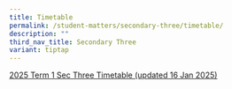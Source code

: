 ```yaml
---
title: Timetable
permalink: /student-matters/secondary-three/timetable/
description: ""
third_nav_title: Secondary Three
variant: tiptap
---
```

<p><a href="/files/2025 TT Term1/Updated TT TERM1/NSS_Term_1_Sec_3_wef_20_Jan_2025.pdf" rel="noopener nofollow" target="_blank">2025 Term 1 Sec Three Timetable (updated 16 Jan 2025)</a>
</p>